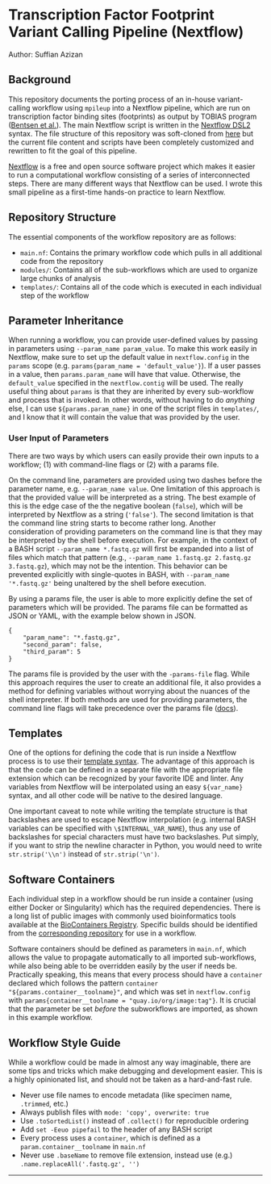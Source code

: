 # Transcription Factor Footprint Variant Calling Pipeline (Nextflow)
Author: Suffian Azizan

## Background

This repository documents the porting process of an in-house variant-calling workflow using `mpileup` into a Nextflow pipeline, which are run on transcription factor binding sites (footprints) as output by TOBIAS program ([Bentsen et al.](https://doi.org/10.1038/s41467-020-18035-1)). The main Nextflow script is written in the [Nextflow DSL2](https://www.nextflow.io/docs/latest/dsl2.html) syntax. The file structure of this repository was soft-cloned from [here](https://github.com/FredHutch/workflow-template-nextflow) but the current file content and scripts have been completely customized and rewritten to fit the goal of this pipeline.

[Nextflow](https://www.nextflow.io/) is a free and open source software project which makes it easier to run a computational workflow consisting of a series of interconnected steps. There are many different ways that Nextflow can be used. I wrote this small pipeline as a first-time hands-on practice to learn Nextflow.

## Repository Structure

The essential components of the workflow repository are as follows:
- `main.nf`: Contains the primary workflow code which pulls in all additional code from the repository
- `modules/`: Contains all of the sub-workflows which are used to organize large chunks of analysis
- `templates/`: Contains all of the code which is executed in each individual step of the workflow

## Parameter Inheritance

When running a workflow, you can provide user-defined values by passing in parameters using `--param_name param_value`. To make this work easily in Nextflow, make sure to set up the default value in `nextflow.config` in the `params` scope (e.g. `params{param_name = 'default_value'}`). If a user passes in a value, then `params.param_name` will have that value. Otherwise, the `default_value` specified in the `nextflow.contig` will be used. The really useful thing about `params` is that they are inherited by every sub-workflow and process that is invoked. In other words, without having to do _anything_ else, I can use `${params.param_name}` in one of the script files in `templates/`, and I know that it will contain the value that was provided by the user.

### User Input of Parameters

There are two ways by which users can easily provide their own inputs to a workflow; (1) with command-line flags or (2) with a params file.

On the command line, parameters are provided using two dashes before the parameter name, e.g. `--param_name value`. One limitation of this approach is that the provided value will be interpreted as a string. The best example of this is the edge case of the the negative boolean (`false`), which will be interpreted by Nextflow as a string (`'false'`). The second limitation is that the command line string starts to become rather long. Another consideration of providing parameters on the command line is that they may be interpreted by the shell before execution. For example, in the context of a BASH script `--param_name *.fastq.gz` will first be expanded into a list of files which match that pattern (e.g., `--param_name 1.fastq.gz 2.fastq.gz 3.fastq.gz`), which may not be the intention. This behavior can be prevented explicitly with single-quotes in BASH, with `--param_name '*.fastq.gz'` being unaltered by the shell before execution.

By using a params file, the user is able to more explicitly define the set of parameters which will be provided. The params file can be formatted as JSON or YAML, with the example below shown in JSON.

```
{
    "param_name": "*.fastq.gz",
    "second_param": false,
    "third_param": 5
}
```

The params file is provided by the user with the `-params-file` flag. While this approach requires the user to create an additional file, it also provides a method for defining variables without worrying about the nuances of the shell interpreter. If both methods are used for providing parameters, the command line flags will take precedence over the params file ([docs](https://www.nextflow.io/docs/latest/config.html)).

## Templates

One of the options for defining the code that is run inside a Nextflow process is to use their [template syntax](https://www.nextflow.io/docs/latest/process.html#template). The advantage of this approach is that the code can be defined in a separate file with the appropriate file extension which can be recognized by your favorite IDE and linter. Any variables from Nextflow will be interpolated using an easy `${var_name}` syntax, and all other code will be native to the desired language. 

One important caveat to note while writing the template structure is that backslashes are used to escape Nextflow interpolation (e.g. internal BASH variables can be specified with `\$INTERNAL_VAR_NAME`), thus any use of backslashes for special characters must have two backslashes. Put simply, if you want to strip the newline character in Python, you would need to write `str.strip('\\n')` instead of `str.strip('\n')`.

## Software Containers

Each individual step in a workflow should be run inside a container (using either Docker or Singularity) which has the required dependencies. There is a long list of public images with commonly used bioinformatics tools available at the [BioContainers Registry](https://biocontainers.pro/registry). Specific builds should be identified from the [corresponding repository](https://quay.io/repository/biocontainers/bwa?tab=tags) for use in a workflow.

Software containers should be defined as parameters in `main.nf`, which allows the value to propagate automatically to all imported sub-workflows, while also being able to be overridden easily by the user if needs be. Practically speaking, this means that every process should have a `container` declared which follows the pattern `container "${params.container__toolname}"`, and which was set in `nextflow.config` with `params{container__toolname = "quay.io/org/image:tag"}`. It is crucial that the parameter be set _before_ the subworkflows are imported, as shown in this example workflow.

## Workflow Style Guide

While a workflow could be made in almost any way imaginable, there are some tips and tricks which make debugging and development easier. This is a highly opinionated list, and should not be taken as a hard-and-fast rule.

- Never use file names to encode metadata (like specimen name, `.trimmed`, etc.)
- Always publish files with `mode: 'copy', overwrite: true`
- Use `.toSortedList()` instead of `.collect()` for reproducible ordering
- Add `set -Eeuo pipefail` to the header of any BASH script
- Every process uses a `container`, which is defined as a `param.container__toolname` in `main.nf`
- Never use `.baseName` to remove file extension, instead use (e.g.) `.name.replaceAll('.fastq.gz', '')`

--------------------
